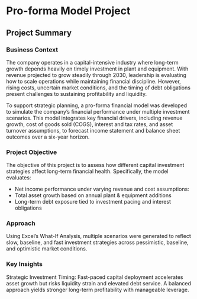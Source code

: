 <h1> Pro-forma Model Project </h1>

<h2> Project Summary </h2>

<h3>Business Context</h3>
The company operates in a capital-intensive industry where long-term growth depends heavily on timely investment in plant and equipment. With revenue projected to grow steadily through 2030, leadership is evaluating how to scale operations while maintaining financial discipline. However, rising costs, uncertain market conditions, and the timing of debt obligations present challenges to sustaining profitability and liquidity.

To support strategic planning, a pro-forma financial model was developed to simulate the company’s financial performance under multiple investment scenarios. This model integrates key financial drivers, including revenue growth, cost of goods sold (COGS), interest and tax rates, and asset turnover assumptions, to forecast income statement and balance sheet outcomes over a six-year horizon.

<h3> Project Objective </h3>
The objective of this project is to assess how different capital investment strategies affect long-term financial health. Specifically, the model evaluates:
<ul>
<li>Net income performance under varying revenue and cost assumptions: </li>
<li>Total asset growth based on annual plant & equipment additions</li>
<li>Long-term debt exposure tied to investment pacing and interest obligations</li>
</ul>

<h3> Approach </h3>
Using Excel’s What-If Analysis, multiple scenarios were generated to reflect slow, baseline, and fast investment strategies across pessimistic, baseline, and optimistic market conditions.

<h3> Key Insights </h3>

Strategic Investment Timing: Fast-paced capital deployment accelerates asset growth but risks liquidity strain and elevated debt service. A balanced approach yields stronger long-term profitability with manageable leverage.
